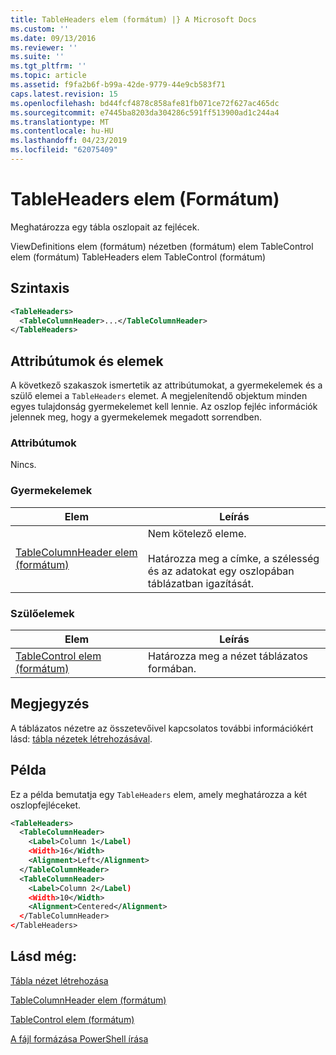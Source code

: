 ```yaml
---
title: TableHeaders elem (formátum) |} A Microsoft Docs
ms.custom: ''
ms.date: 09/13/2016
ms.reviewer: ''
ms.suite: ''
ms.tgt_pltfrm: ''
ms.topic: article
ms.assetid: f9fa2b6f-b99a-42de-9779-44e9cb583f71
caps.latest.revision: 15
ms.openlocfilehash: bd44fcf4878c858afe81fb071ce72f627ac465dc
ms.sourcegitcommit: e7445ba8203da304286c591ff513900ad1c244a4
ms.translationtype: MT
ms.contentlocale: hu-HU
ms.lasthandoff: 04/23/2019
ms.locfileid: "62075409"
---
```

# <a name="tableheaders-element-format"></a>TableHeaders elem (Formátum)

Meghatározza egy tábla oszlopait az fejlécek.

ViewDefinitions elem (formátum) nézetben (formátum) elem TableControl elem (formátum) TableHeaders elem TableControl (formátum)

## <a name="syntax"></a>Szintaxis

```xml
<TableHeaders>
  <TableColumnHeader>...</TableColumnHeader>
</TableHeaders>

```

## <a name="attributes-and-elements"></a>Attribútumok és elemek

A következő szakaszok ismertetik az attribútumokat, a gyermekelemek és a szülő elemei a `TableHeaders` elemet. A megjelenítendő objektum minden egyes tulajdonság gyermekelemet kell lennie. Az oszlop fejléc információk jelennek meg, hogy a gyermekelemek megadott sorrendben.

### <a name="attributes"></a>Attribútumok

Nincs.

### <a name="child-elements"></a>Gyermekelemek

|Elem|Leírás|
|-------------|-----------------|
|[TableColumnHeader elem (formátum)](./tablecolumnheader-element-format.md)|Nem kötelező eleme.<br /><br /> Határozza meg a címke, a szélesség és az adatokat egy oszlopában táblázatban igazítását.|

### <a name="parent-elements"></a>Szülőelemek

|Elem|Leírás|
|-------------|-----------------|
|[TableControl elem (formátum)](./tablecontrol-element-format.md)|Határozza meg a nézet táblázatos formában.|

## <a name="remarks"></a>Megjegyzés

A táblázatos nézetre az összetevőivel kapcsolatos további információkért lásd: [tábla nézetek létrehozásával](./creating-a-table-view.md).

## <a name="example"></a>Példa

Ez a példa bemutatja egy `TableHeaders` elem, amely meghatározza a két oszlopfejléceket.

```xml
<TableHeaders>
  <TableColumnHeader>
    <Label>Column 1</Label)
    <Width>16</Width>
    <Alignment>Left</Alignment>
  </TableColumnHeader>
  <TableColumnHeader>
    <Label>Column 2</Label)
    <Width>10</Width>
    <Alignment>Centered</Alignment>
  </TableColumnHeader>
</TableHeaders>
```

## <a name="see-also"></a>Lásd még:

[Tábla nézet létrehozása](./creating-a-table-view.md)

[TableColumnHeader elem (formátum)](./tablecolumnheader-element-format.md)

[TableControl elem (formátum)](./tablecontrol-element-format.md)

[A fájl formázása PowerShell írása](./writing-a-powershell-formatting-file.md)
